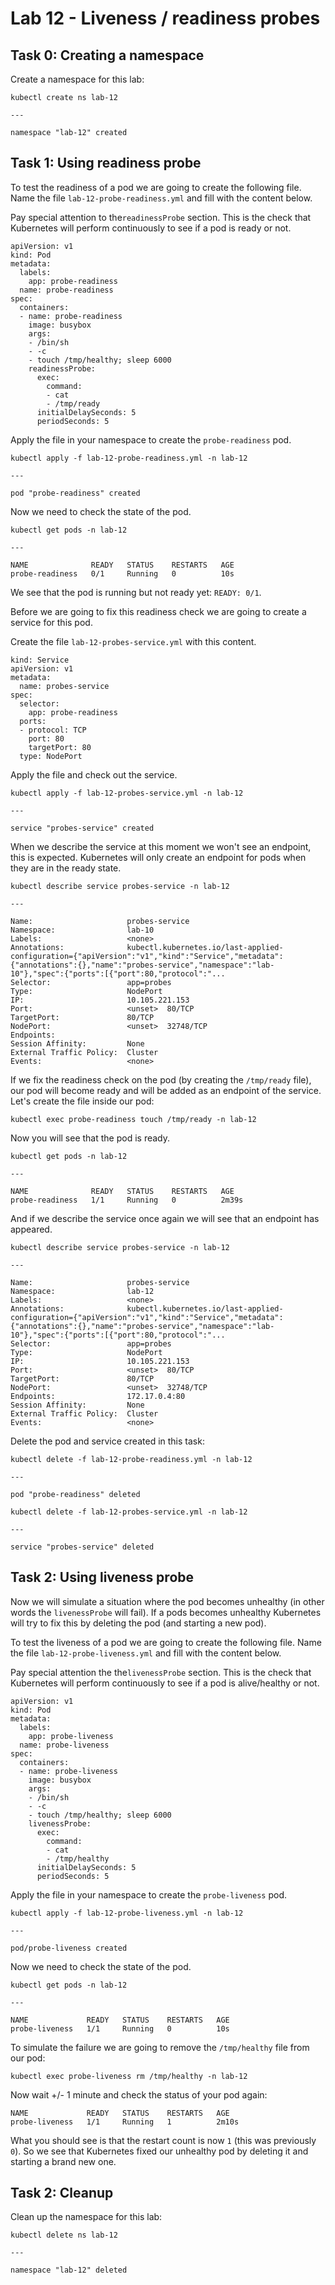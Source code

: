 # Lab 12 - Liveness / readiness probes

## Task 0: Creating a namespace

Create a namespace for this lab:

```
kubectl create ns lab-12

---

namespace "lab-12" created
```

## Task 1: Using readiness probe 

To test the readiness of a pod we are going to create the following file. Name 
the file `lab-12-probe-readiness.yml` and fill with the content below.

Pay special attention to the`readinessProbe` section.  This is the check that 
Kubernetes will perform continuously to see if a pod is ready or not.

```
apiVersion: v1
kind: Pod
metadata:
  labels:
    app: probe-readiness
  name: probe-readiness
spec:
  containers:
  - name: probe-readiness
    image: busybox
    args:
    - /bin/sh
    - -c
    - touch /tmp/healthy; sleep 6000
    readinessProbe:
      exec:
        command:
        - cat
        - /tmp/ready
      initialDelaySeconds: 5
      periodSeconds: 5
```

Apply the file in your namespace to create the `probe-readiness` pod.

```
kubectl apply -f lab-12-probe-readiness.yml -n lab-12

---

pod "probe-readiness" created
```

Now we need to check the state of the pod.

```
kubectl get pods -n lab-12

---

NAME              READY   STATUS    RESTARTS   AGE
probe-readiness   0/1     Running   0          10s
```

We see that the pod is running but not ready yet: `READY: 0/1`.

Before we are going to fix this readiness check we are going to create a 
service for this pod.

Create the file `lab-12-probes-service.yml` with this content.

```
kind: Service
apiVersion: v1
metadata:
  name: probes-service
spec:
  selector:
    app: probe-readiness
  ports:
  - protocol: TCP
    port: 80
    targetPort: 80
  type: NodePort
```

Apply the file and check out the service.

```
kubectl apply -f lab-12-probes-service.yml -n lab-12

---

service "probes-service" created
```

When we describe the service at this moment we won't see an endpoint, this is 
expected.  Kubernetes will only create an endpoint for pods when they are in the 
ready state.

```
kubectl describe service probes-service -n lab-12

---

Name:                     probes-service
Namespace:                lab-10
Labels:                   <none>
Annotations:              kubectl.kubernetes.io/last-applied-configuration={"apiVersion":"v1","kind":"Service","metadata":{"annotations":{},"name":"probes-service","namespace":"lab-10"},"spec":{"ports":[{"port":80,"protocol":"...
Selector:                 app=probes
Type:                     NodePort
IP:                       10.105.221.153
Port:                     <unset>  80/TCP
TargetPort:               80/TCP
NodePort:                 <unset>  32748/TCP
Endpoints:
Session Affinity:         None
External Traffic Policy:  Cluster
Events:                   <none>
```

If we fix the readiness check on the pod (by creating the `/tmp/ready` file), 
our pod will become ready and will be added as an endpoint of the service. Let's 
create the file inside our pod:

```
kubectl exec probe-readiness touch /tmp/ready -n lab-12
```

Now you will see that the pod is ready.

```
kubectl get pods -n lab-12

---

NAME              READY   STATUS    RESTARTS   AGE
probe-readiness   1/1     Running   0          2m39s
```

And if we describe the service once again we will see that an endpoint has 
appeared.

```
kubectl describe service probes-service -n lab-12

---

Name:                     probes-service
Namespace:                lab-12
Labels:                   <none>
Annotations:              kubectl.kubernetes.io/last-applied-configuration={"apiVersion":"v1","kind":"Service","metadata":{"annotations":{},"name":"probes-service","namespace":"lab-10"},"spec":{"ports":[{"port":80,"protocol":"...
Selector:                 app=probes
Type:                     NodePort
IP:                       10.105.221.153
Port:                     <unset>  80/TCP
TargetPort:               80/TCP
NodePort:                 <unset>  32748/TCP
Endpoints:                172.17.0.4:80
Session Affinity:         None
External Traffic Policy:  Cluster
Events:                   <none>
```

Delete the pod and service created in this task:

```
kubectl delete -f lab-12-probe-readiness.yml -n lab-12

---

pod "probe-readiness" deleted
```

```
kubectl delete -f lab-12-probes-service.yml -n lab-12

---

service "probes-service" deleted
```

## Task 2: Using liveness probe 

Now we will simulate a situation where the pod becomes unhealthy (in other words 
the `livenessProbe` will fail).  If a pods becomes unhealthy Kubernetes will try 
to fix this by deleting the pod (and starting a new pod).


To test the liveness of a pod we are going to create the following file. Name 
the file `lab-12-probe-liveness.yml` and fill with the content below.

Pay special attention the the`livenessProbe` section.  This is the check that 
Kubernetes will perform continuously to see if a pod is alive/healthy or not.

```
apiVersion: v1
kind: Pod
metadata:
  labels:
    app: probe-liveness
  name: probe-liveness
spec:
  containers:
  - name: probe-liveness
    image: busybox
    args:
    - /bin/sh
    - -c
    - touch /tmp/healthy; sleep 6000
    livenessProbe:
      exec:
        command:
        - cat
        - /tmp/healthy
      initialDelaySeconds: 5
      periodSeconds: 5
```

Apply the file in your namespace to create the `probe-liveness` pod.

```
kubectl apply -f lab-12-probe-liveness.yml -n lab-12

---

pod/probe-liveness created
```

Now we need to check the state of the pod.

```
kubectl get pods -n lab-12

---

NAME             READY   STATUS    RESTARTS   AGE
probe-liveness   1/1     Running   0          10s
```

To simulate the failure we are going to remove the `/tmp/healthy` file from our 
pod:

```
kubectl exec probe-liveness rm /tmp/healthy -n lab-12
```

Now wait +/- 1 minute and check the status of your pod again:

```
NAME             READY   STATUS    RESTARTS   AGE
probe-liveness   1/1     Running   1          2m10s
```

What you should see is that the restart count is now `1` (this was previously 
`0`). So we see that Kubernetes fixed our unhealthy pod by deleting it and 
starting a brand new one.

## Task 2: Cleanup

Clean up the namespace for this lab:

```
kubectl delete ns lab-12

---

namespace "lab-12" deleted
```
